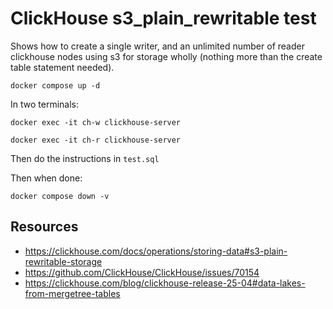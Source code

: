 # ClickHouse s3_plain_rewritable test

Shows how to create a single writer, and an unlimited number of reader clickhouse nodes using s3 for storage wholly (nothing more than the create table statement needed).

```
docker compose up -d
```

In two terminals:

```
docker exec -it ch-w clickhouse-server
```

```
docker exec -it ch-r clickhouse-server
```

Then do the instructions in `test.sql`

Then when done:

```
docker compose down -v
```

## Resources

- https://clickhouse.com/docs/operations/storing-data#s3-plain-rewritable-storage
- https://github.com/ClickHouse/ClickHouse/issues/70154
- https://clickhouse.com/blog/clickhouse-release-25-04#data-lakes-from-mergetree-tables

